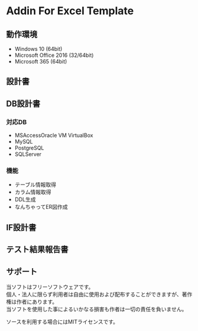 # Addin For Excel Template


## 動作環境
* Windows 10 (64bit)
* Microsoft Office 2016 (32/64bit)
* Microsoft 365 (64bit)

## 設計書

## DB設計書

### 対応DB
* MSAccessOracle VM VirtualBox
* MySQL
* PostgreSQL
* SQLServer

### 機能
* テーブル情報取得
* カラム情報取得
* DDL生成
* なんちゃってER図作成



## IF設計書

## テスト結果報告書


## サポート
当ソフトはフリーソフトウェアです。   
個人・法人に限らず利用者は自由に使用および配布することができますが、著作権は作者にあります。   
当ソフトを使用した事によるいかなる損害も作者は一切の責任を負いません。

ソースを利用する場合にはMITライセンスです。
